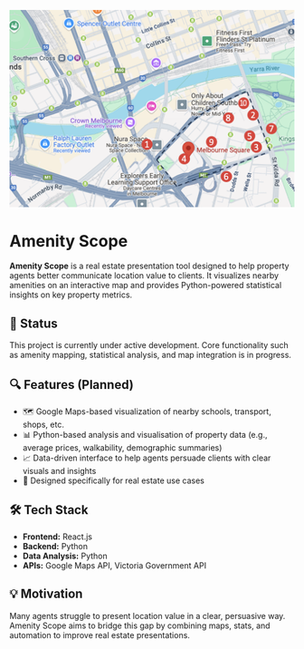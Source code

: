 ![Map showing amenities within 10-minute walk](./assets/map_within10minwalk.png)
# Amenity Scope 

**Amenity Scope** is a real estate presentation tool designed to help property agents better communicate location value to clients. It visualizes nearby amenities on an interactive map and provides Python-powered statistical insights on key property metrics.

## 🚧 Status

This project is currently under active development. Core functionality such as amenity mapping, statistical analysis, and map integration is in progress.

## 🔍 Features (Planned)

- 🗺️ Google Maps-based visualization of nearby schools, transport, shops, etc.
- 📊 Python-based analysis and visualisation of property data (e.g., average prices, walkability, demographic summaries)
- 📈 Data-driven interface to help agents persuade clients with clear visuals and insights
- 🏡 Designed specifically for real estate use cases

## 🛠️ Tech Stack

- **Frontend:** React.js  
- **Backend:** Python
- **Data Analysis:** Python
- **APIs:** Google Maps API, Victoria Government API 

## 💡 Motivation

Many agents struggle to present location value in a clear, persuasive way. Amenity Scope aims to bridge this gap by combining maps, stats, and automation to improve real estate presentations.
